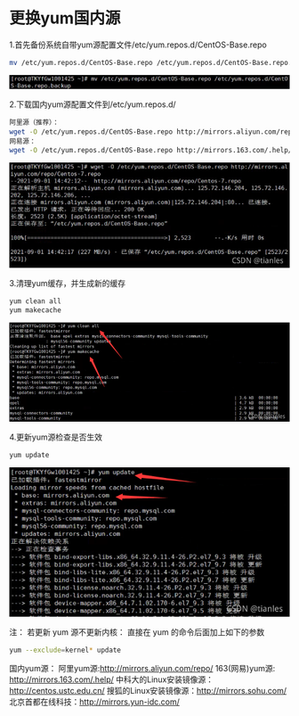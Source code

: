 # 更换yum国内源

1.首先备份系统自带yum源配置文件/etc/yum.repos.d/CentOS-Base.repo

```bash
mv /etc/yum.repos.d/CentOS-Base.repo /etc/yum.repos.d/CentOS-Base.repo.backup
```

![在这里插入图片描述](assets\2.png)

2.下载国内yum源配置文件到/etc/yum.repos.d/

```bash
阿里源（推荐）：
wget -O /etc/yum.repos.d/CentOS-Base.repo http://mirrors.aliyun.com/repo/Centos-7.repo
网易源：
wget -O /etc/yum.repos.d/CentOS-Base.repo http://mirrors.163.com/.help/CentOS7-Base-163.repo
```

![在这里插入图片描述](assets\3.png)

3.清理yum缓存，并生成新的缓存

```bash
yum clean all
yum makecache
```

![在这里插入图片描述](assets\4.png)

4.更新yum源检查是否生效

```bash
yum update
```

![在这里插入图片描述](assets\1.png)

注：
若更新 yum 源不更新内核：
直接在 yum 的命令后面加上如下的参数

```bash
yum --exclude=kernel* update
```

国内yum源：
阿里yum源:http://mirrors.aliyun.com/repo/
163(网易)yum源: http://mirrors.163.com/.help/
中科大的Linux安装镜像源：http://centos.ustc.edu.cn/
搜狐的Linux安装镜像源：http://mirrors.sohu.com/
北京首都在线科技：http://mirrors.yun-idc.com/